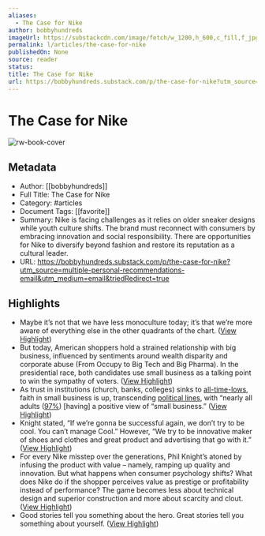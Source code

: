 ```yaml
---
aliases:
  - The Case for Nike
author: bobbyhundreds
imageUrl: https://substackcdn.com/image/fetch/w_1200,h_600,c_fill,f_jpg,q_auto:good,fl_progressive:steep,g_auto/https%3A%2F%2Fsubstack-post-media.s3.amazonaws.com%2Fpublic%2Fimages%2Fde7f0d10-40d7-4f4e-bca7-6fe7d3cb0011_2000x1158.jpeg
permalink: l/articles/the-case-for-nike
publishedOn: None
source: reader
status: 
title: The Case for Nike
url: https://bobbyhundreds.substack.com/p/the-case-for-nike?utm_source=multiple-personal-recommendations-email&utm_medium=email&triedRedirect=true
---
```

# The Case for Nike

![rw-book-cover](https://substackcdn.com/image/fetch/w_1200,h_600,c_fill,f_jpg,q_auto:good,fl_progressive:steep,g_auto/https%3A%2F%2Fsubstack-post-media.s3.amazonaws.com%2Fpublic%2Fimages%2Fde7f0d10-40d7-4f4e-bca7-6fe7d3cb0011_2000x1158.jpeg)

## Metadata

- Author: [[bobbyhundreds]]
- Full Title: The Case for Nike
- Category: #articles
- Document Tags: [[favorite]]
- Summary: Nike is facing challenges as it relies on older sneaker designs while youth culture shifts. The brand must reconnect with consumers by embracing innovation and social responsibility. There are opportunities for Nike to diversify beyond fashion and restore its reputation as a cultural leader.
- URL: https://bobbyhundreds.substack.com/p/the-case-for-nike?utm_source=multiple-personal-recommendations-email&utm_medium=email&triedRedirect=true

## Highlights

- Maybe it’s not that we have less monoculture today; it’s that we’re more aware of everything else in the other quadrants of the chart. ([View Highlight](https://read.readwise.io/read/01j8sk4kd4qtb9699v2tn5zaca))
- But today, American shoppers hold a strained relationship with big business, influenced by sentiments around wealth disparity and corporate abuse (From Occupy to Big Tech and Big Pharma). In the presidential race, both candidates use small business as a talking point to win the sympathy of voters. ([View Highlight](https://read.readwise.io/read/01j8sk915bpgcjyr4pjhxaeza8))
- As trust in institutions (church, banks, colleges) sinks to [all-time-lows](https://news.gallup.com/poll/508169/historically-low-faith-institutions-continues.aspx), faith in small business is up, transcending [political lines](https://www.greenamerica.org/blog/americans-trust-small-businesses), with “nearly all adults ([97%](https://bobbyhundreds.substack.com/news.gallup.com/poll/270296/americans-dislike-big-business.aspx)) [having] a positive view of “small business.” ([View Highlight](https://read.readwise.io/read/01j8sk986tmykvtw2h9765bp4k))
- Knight stated, “If we’re gonna be successful again, we don’t try to be cool. You can’t manage Cool.” However, “We try to be innovative maker of shoes and clothes and great product and advertising that go with it.” ([View Highlight](https://read.readwise.io/read/01j8skf2vvskrkpne01yhtmgs6))
- For every Nike misstep over the generations, Phil Knight’s atoned by infusing the product with value – namely, ramping up quality and innovation. But what happens when consumer psychology shifts? What does Nike do if the shopper perceives value as prestige or profitability instead of performance? The game becomes less about technical design and superior construction and more about scarcity and clout. ([View Highlight](https://read.readwise.io/read/01j8skp1rdtqvty4v2eff7ka4z))
- Good stories tell you something about the hero. Great stories tell you something about yourself. ([View Highlight](https://read.readwise.io/read/01j8skrbmnjn3ty974fcdweadm))

